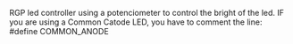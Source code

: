 RGP led controller using a potenciometer to control the bright of the led.
IF you are using a Common Catode LED, you have to comment the line:
#define COMMON_ANODE
